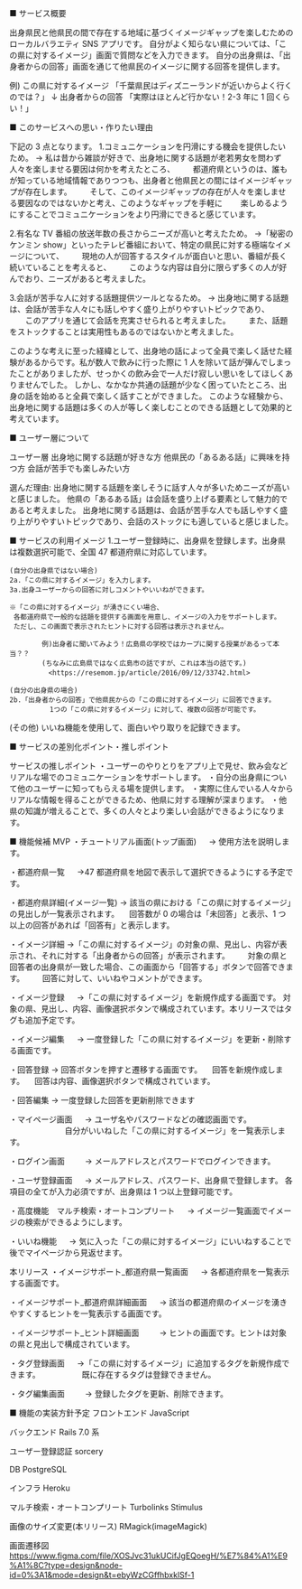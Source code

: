 ■ サービス概要

出身県民と他県民の間で存在する地域に基づくイメージギャップを楽しむためのローカルバラエティ SNS アプリです。
自分がよく知らない県については、「この県に対するイメージ」画面で質問などを入力できます。
自分の出身県は、「出身者からの回答」画面を通じて他県民のイメージに関する回答を提供します。

例)
この県に対するイメージ
「千葉県民はディズニーランドが近いからよく行くのでは？」
↓
出身者からの回答
「実際はほとんど行かない！2-3 年に 1 回くらい！」

■ このサービスへの思い・作りたい理由

下記の 3 点となります。 1.コミュニケーションを円滑にする機会を提供したいため。
→ 私は昔から雑談が好きで、出身地に関する話題が老若男女を問わず人々を楽しませる要因は何かを考えたところ、
　　都道府県というのは、誰もが知っている地域情報でありつつも、出身者と他県民との間にはイメージギャップが存在します。
　　そして、このイメージギャップの存在が人々を楽しませる要因なのではないかと考え、このようなギャップを手軽に
　　楽しめるようにすることでコミュニケーションをより円滑にできると感じています。

2.有名な TV 番組の放送年数の長さからニーズが高いと考えたため。
→「秘密のケンミン show」といったテレビ番組において、特定の県民に対する極端なイメージについて、
　　現地の人が回答するスタイルが面白いと思い、番組が長く続いていることを考えると、
　　このような内容は自分に限らず多くの人が好んでおり、ニーズがあると考えました。

3.会話が苦手な人に対する話題提供ツールとなるため。
→ 出身地に関する話題は、会話が苦手な人々にも話しやすく盛り上がりやすいトピックであり、
　　このアプリを通じて会話を充実させられると考えました。
　　また、話題をストックすることは実用性もあるのではないかと考えました。

このような考えに至った経緯として、出身地の話によって全員で楽しく話せた経験があるからです。私が数人で飲みに行った際に 1 人を除いて話が弾んでしまったことがありましたが、せっかくの飲み会で一人だけ寂しい思いをしてほしくありませんでした。
しかし、なかなか共通の話題が少なく困っていたところ、出身の話を始めると全員で楽しく話すことができました。
このような経験から、出身地に関する話題は多くの人が等しく楽しむことのできる話題として効果的と考えています。

■ ユーザー層について

ユーザー層
出身地に関する話題が好きな方
他県民の「あるある話」に興味を持つ方
会話が苦手でも楽しみたい方

選んだ理由:
出身地に関する話題を楽しそうに話す人々が多いためニーズが高いと感じました。
他県の「あるある話」は会話を盛り上げる要素として魅力的であると考えました。
出身地に関する話題は、会話が苦手な人でも話しやすく盛り上がりやすいトピックであり、会話のストックにも適していると感じました。

■ サービスの利用イメージ 1.ユーザー登録時に、出身県を登録します。出身県は複数選択可能で、全国 47 都道府県に対応しています。

```
(自分の出身県ではない場合)
2a.「この県に対するイメージ」を入力します。
3a.出身ユーザーからの回答に対しコメントやいいねができます。

※「この県に対するイメージ」が湧きにくい場合、
 各都道府県で一般的な話題を提供する画面を用意し、イメージの入力をサポートします。
 ただし、この画面で表示されたヒントに対する回答は表示されません。

		例)出身者に聞いてみよう！広島県の学校ではカープに関する授業があるって本当？？
		(ちなみに広島県ではなく広島市の話ですが、これは本当の話です。)
		　<https://resemom.jp/article/2016/09/12/33742.html>

(自分の出身県の場合)
2b.「出身者からの回答」で他県民からの「この県に対するイメージ」に回答できます。
　　　　　　1つの「この県に対するイメージ」に対して、複数の回答が可能です。

```

(その他)
いいね機能を使用して、面白いやり取りを記録できます。

■ サービスの差別化ポイント・推しポイント

サービスの推しポイント
・ユーザーのやりとりをアプリ上で見せ、飲み会などリアルな場でのコミュニケーションをサポートします。
・自分の出身県について他のユーザーに知ってもらえる場を提供します。
・実際に住んでいる人々からリアルな情報を得ることができるため、他県に対する理解が深まります。
・他県の知識が増えることで、多くの人々とより楽しい会話ができるようになります。

■ 機能候補
MVP
・チュートリアル画面(トップ画面)
　 → 使用方法を説明します。

・都道府県一覧
　 →47 都道府県を地図で表示して選択できるようにする予定です。

・都道府県詳細(イメージ一覧)
→ 該当の県における「この県に対するイメージ」の見出しが一覧表示されます。
　回答数が 0 の場合は「未回答」と表示、1 つ以上の回答があれば「回答有」と表示します。

・イメージ詳細
→「この県に対するイメージ」の対象の県、見出し、内容が表示され、それに対する「出身者からの回答」が表示されます。
　　対象の県と回答者の出身県が一致した場合、この画面から「回答する」ボタンで回答できます。
　　回答に対して、いいねやコメントができます。

・イメージ登録
　 →「この県に対するイメージ」を新規作成する画面です。
対象の県、見出し、内容、画像選択ボタンで構成されています。本リリースではタグも追加予定です。

・イメージ編集
　 → 一度登録した「この県に対するイメージ」を更新・削除する画面です。

・回答登録
→ 回答ボタンを押すと遷移する画面です。
　回答を新規作成します。
　回答は内容、画像選択ボタンで構成されています。

・回答編集
→ 一度登録した回答を更新削除できます

・マイページ画面
　 → ユーザ名やパスワードなどの確認画面です。
　　　　　　　自分がいいねした「この県に対するイメージ」を一覧表示します。

・ログイン画面
　　 → メールアドレスとパスワードでログインできます。

・ユーザ登録画面
　 → メールアドレス、パスワード、出身県で登録します。
各項目の全てが入力必須ですが、出身県は 1 つ以上登録可能です。

・高度機能　マルチ検索・オートコンプリート
　 → イメージ一覧画面でイメージの検索ができるようにします。

・いいね機能
　 → 気に入った「この県に対するイメージ」にいいねすることで後でマイページから見返せます。

本リリース
・イメージサポート\_都道府県一覧画面
　 → 各都道府県を一覧表示する画面です。

・イメージサポート\_都道府県詳細画面
　 → 該当の都道府県のイメージを湧きやすくするヒントを一覧表示する画面です。

・イメージサポート\_ヒント詳細画面
　　 → ヒントの画面です。ヒントは対象の県と見出しで構成されています。

・タグ登録画面
　 →「この県に対するイメージ」に追加するタグを新規作成できます。
　　　　　既に存在するタグは登録できません。

・タグ編集画面
　　 → 登録したタグを更新、削除できます。

■ 機能の実装方針予定
フロントエンド
JavaScript

バックエンド
Rails 7.0 系

ユーザー登録認証
sorcery

DB
PostgreSQL

インフラ
Heroku

マルチ検索・オートコンプリート
Turbolinks
Stimulus

画像のサイズ変更(本リリース)
RMagick(imageMagick)

画面遷移図
https://www.figma.com/file/XOSJvc31ukUCifJgEQoegH/%E7%84%A1%E9%A1%8C?type=design&node-id=0%3A1&mode=design&t=ebyWzCGffhbxklSf-1
